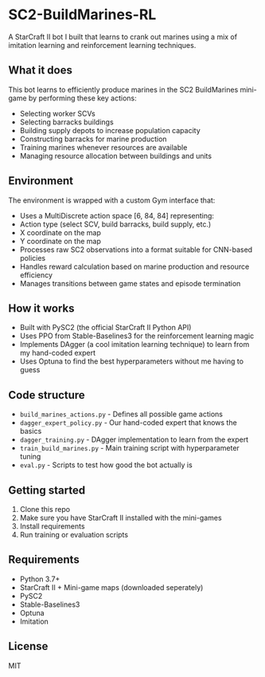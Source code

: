 # SC2-BuildMarines-RL

A StarCraft II bot I built that learns to crank out marines using a mix of imitation learning and reinforcement learning techniques.

## What it does

This bot learns to efficiently produce marines in the SC2 BuildMarines mini-game by performing these key actions:
- Selecting worker SCVs
- Selecting barracks buildings
- Building supply depots to increase population capacity
- Constructing barracks for marine production
- Training marines whenever resources are available
- Managing resource allocation between buildings and units

## Environment

The environment is wrapped with a custom Gym interface that:
- Uses a MultiDiscrete action space [6, 84, 84] representing:
 - Action type (select SCV, build barracks, build supply, etc.)
 - X coordinate on the map
 - Y coordinate on the map
- Processes raw SC2 observations into a format suitable for CNN-based policies
- Handles reward calculation based on marine production and resource efficiency
- Manages transitions between game states and episode termination

## How it works

- Built with PySC2 (the official StarCraft II Python API)
- Uses PPO from Stable-Baselines3 for the reinforcement learning magic
- Implements DAgger (a cool imitation learning technique) to learn from my hand-coded expert
- Uses Optuna to find the best hyperparameters without me having to guess

## Code structure

- `build_marines_actions.py` - Defines all possible game actions
- `dagger_expert_policy.py` - Our hand-coded expert that knows the basics
- `dagger_training.py` - DAgger implementation to learn from the expert
- `train_build_marines.py` - Main training script with hyperparameter tuning
- `eval.py` - Scripts to test how good the bot actually is

## Getting started

1. Clone this repo
2. Make sure you have StarCraft II installed with the mini-games
3. Install requirements
4. Run training or evaluation scripts

## Requirements

- Python 3.7+
- StarCraft II + Mini-game maps (downloaded seperately)
- PySC2
- Stable-Baselines3
- Optuna
- Imitation

## License

MIT

